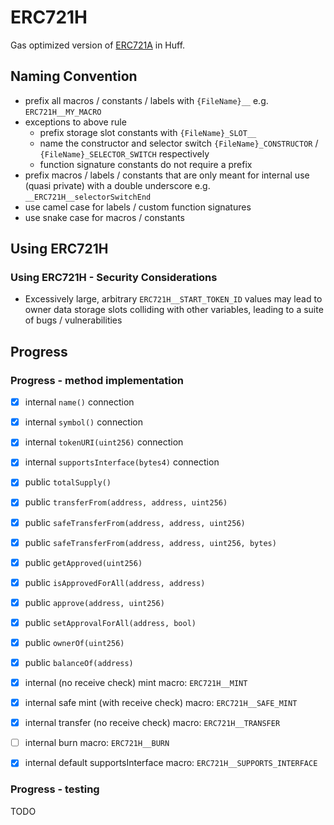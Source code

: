 # ERC721H

Gas optimized version of [ERC721A](https://github.com/chiru-labs/ERC721a) in
Huff.

## Naming Convention
- prefix all macros / constants / labels with `{FileName}__` e.g. `ERC721H__MY_MACRO`
- exceptions to above rule
  - prefix storage slot constants with `{FileName}_SLOT__`
  - name the constructor and selector switch `{FileName}_CONSTRUCTOR` / `{FileName}_SELECTOR_SWITCH` respectively
  - function signature constants do not require a prefix
- prefix macros / labels / constants that are only meant for internal use (quasi
  private) with a double underscore e.g. `__ERC721H__selectorSwitchEnd`
- use camel case for labels / custom function signatures
- use snake case for macros / constants

## Using ERC721H
### Using ERC721H - Security Considerations
- Excessively large, arbitrary `ERC721H__START_TOKEN_ID` values may lead to
  owner data storage slots colliding with other variables, leading to a suite of
  bugs / vulnerabilities

## Progress

### Progress - method implementation
- [x] internal `name()` connection
- [x] internal `symbol()` connection
- [x] internal `tokenURI(uint256)` connection
- [x] internal `supportsInterface(bytes4)` connection

- [x] public `totalSupply()`
- [x] public `transferFrom(address, address, uint256)`
- [x] public `safeTransferFrom(address, address, uint256)`
- [x] public `safeTransferFrom(address, address, uint256, bytes)`
- [x] public `getApproved(uint256)`
- [x] public `isApprovedForAll(address, address)`
- [x] public `approve(address, uint256)`
- [x] public `setApprovalForAll(address, bool)`
- [x] public `ownerOf(uint256)`
- [x] public `balanceOf(address)`

- [x] internal (no receive check) mint macro: `ERC721H__MINT`
- [x] internal safe mint (with receive check) macro: `ERC721H__SAFE_MINT`
- [x] internal transfer (no receive check) macro: `ERC721H__TRANSFER`
- [ ] internal burn macro: `ERC721H__BURN`
- [x] internal default supportsInterface macro: `ERC721H__SUPPORTS_INTERFACE`

### Progress - testing
TODO
